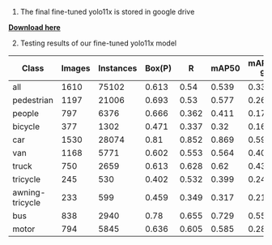 1. The final fine-tuned yolo11x is stored in google drive

[**Download here**](https://drive.google.com/file/d/1vejrx1ADroPLlVBl9SI0dqbsv-2X4wCW/view?usp=sharing)

2. Testing results of our fine-tuned yolo11x model

| Class              | Images | Instances | Box(P) | R    | mAP50 | mAP50-95 |
|--------------------|--------|-----------|--------|------|-------|----------|
| all               | 1610   | 75102     | 0.613  | 0.54 | 0.539 | 0.333    |
| pedestrian        | 1197   | 21006     | 0.693  | 0.53 | 0.577 | 0.264    |
| people           | 797    | 6376      | 0.666  | 0.362 | 0.411 | 0.172    |
| bicycle          | 377    | 1302      | 0.471  | 0.337 | 0.32  | 0.164    |
| car              | 1530   | 28074     | 0.81   | 0.852 | 0.869 | 0.595    |
| van              | 1168   | 5771      | 0.602  | 0.553 | 0.564 | 0.408    |
| truck            | 750    | 2659      | 0.613  | 0.628 | 0.62  | 0.438    |
| tricycle         | 245    | 530       | 0.402  | 0.532 | 0.399 | 0.24     |
| awning-tricycle  | 233    | 599       | 0.459  | 0.349 | 0.317 | 0.214    |
| bus              | 838    | 2940      | 0.78   | 0.655 | 0.729 | 0.553    |
| motor            | 794    | 5845      | 0.636  | 0.605 | 0.585 | 0.284    |
